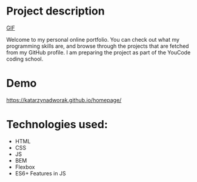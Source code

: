 # Project description
[GIF](https://media.giphy.com/media/v1.Y2lkPTc5MGI3NjExc2FyYjY4ZHptNWlyN2ZlYmd6bTFvZXo2cjRsaHR5NnRsdGVjbHJyayZlcD12MV9pbnRlcm5hbF9naWZfYnlfaWQmY3Q9Zw/h9JmLwNh7VGPwU34lI/giphy.gif)

Welcome to my personal online portfolio. You can check out what my programming skills are, and browse through the projects that are fetched from my GitHub profile.
I am preparing the project as part of the YouCode coding school.

# Demo
https://katarzynadworak.github.io/homepage/

# Technologies used:
- HTML
- CSS
- JS
- BEM
- Flexbox
- ES6+ Features in JS
